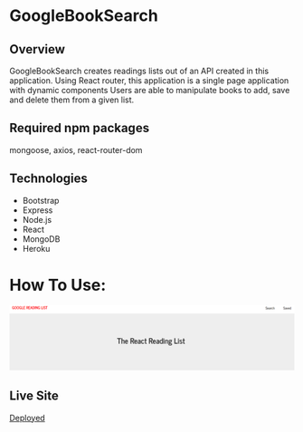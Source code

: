 # GoogleBookSearch

## Overview
GoogleBookSearch creates readings lists out of an API created in this application. Using React router, this application is a single page application with dynamic components Users are able to manipulate books to add, save and delete them from a given list.

## Required npm packages
mongoose, axios, react-router-dom

## Technologies
* Bootstrap
* Express
* Node.js
* React
* MongoDB
* Heroku

<h1>How To Use:</h1>

<img src='./home.png'>

## Live Site
[Deployed](https://react-bookshelf2020.herokuapp.com/)